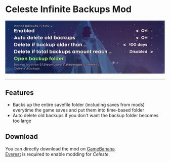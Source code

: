 # Celeste Infinite Backups Mod

![Screenshot preview](sreenshots/options.png)

---

## Features

- Backs up the entire savefile folder (including saves from mods) everytime the game saves and put them into time-based folder
- Auto delete old backups if you don't want the backup folder becomes too large

## Download

You can directly download the mod on [GameBanana](https://gamebanana.com/gamefiles/13065).  
[Everest](https://everestapi.github.io/) is required to enable modding for *Celeste*.
